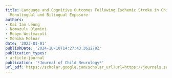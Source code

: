 ```yaml
---
title: Language and Cognitive Outcomes Following Ischemic Stroke in Children With
  Monolingual and Bilingual Exposure
authors:
- Kai Ian Leung
- Nomazulu Dlamini
- Robyn Westmacott
- Monika Molnar
date: '2023-01-01'
publishDate: '2024-10-10T14:27:43.361278Z'
publication_types:
- article-journal
publication: '*Journal of Child Neurology*'
url_pdf: https://scholar.google.com/scholar_url?url=https://journals.sagepub.com/doi/pdf/10.1177/08830738231171466&hl=en&sa=T&oi=gsb-gga&ct=res&cd=0&d=11936760596684951797&ei=5aEJZ5OMBMe16rQP4OTT0Qs&scisig=AFWwaeYAoQ77HIgUALGTj46aEzkD
---
```

